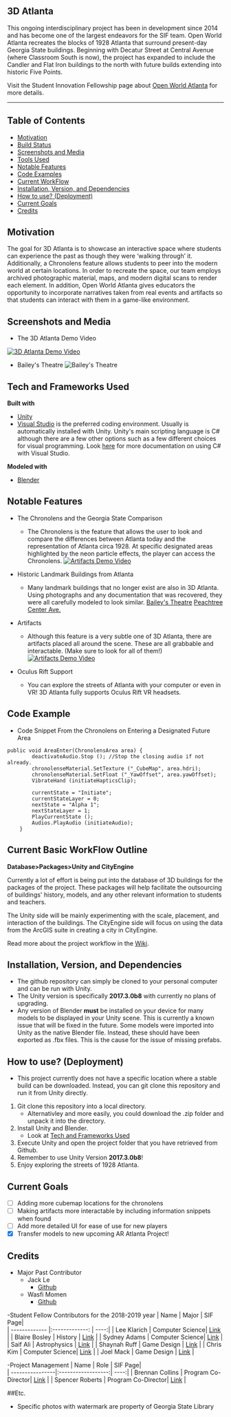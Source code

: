 
## 3D Atlanta

This ongoing interdisciplinary project has been in development since 2014 and has become one of the largest endeavors for the SIF team. Open World Atlanta recreates the blocks of 1928 Atlanta that surround present-day Georgia State buildings. Beginning with Decatur Street at Central Avenue (where Classroom South is now), the project has expanded to include the Candler and Flat Iron buildings to the north with future builds extending into historic Five Points.

Visit the Student Innovation Fellowship page about [Open World Atlanta](http://studentinnovation.gsucreate.org/projects/open-world-atlanta/) for more details.

***

## Table of Contents

- [Motivation](#motivation)
- [Build Status](#build-status)
- [Screenshots and Media](#screenshots-and-media)
- [Tools Used](#tech-and-frameworks-used)
- [Notable Features](#notable-features)
- [Code Examples](#code-example)
- [Current WorkFlow](#current-basic-workflow-outline)
- [Installation, Version, and Dependencies](#installation,-version,-dependencies)
- [How to use? (Deployment)](#how-to-use?-(deployment))
- [Current Goals](#current-goals)
- [Credits](#credits)

## Motivation
The goal for 3D Atlanta is to showcase an interactive space where students can experience the past as though they were ‘walking through’ it. Additionally, a Chronolens feature allows students to peer into the modern world at certain locations. In order to recreate the space, our team employs archived photographic material, maps, and modern digital scans to render each element. In addition, Open World Atlanta gives educators the opportunity to incorporate narratives taken from real events and artifacts so that students can interact with them in a game-like environment.


## Screenshots and Media
- The 3D Atlanta Demo Video

[![3D Atlanta Demo Video](https://img.youtube.com/vi/nQfp5wUFdZM/0.jpg)](https://www.youtube.com/watch?v=nQfp5wUFdZM)
- Bailey's Theatre
![Bailey's Theatre](https://i.imgur.com/RiPOtRp.jpg)


## Tech and Frameworks Used

<b>Built with</b>
- [Unity](https://unity3d.com/)
- [Visual Studio](https://visualstudio.microsoft.com/vs/) is the preferred coding environment. Usually is automatically installed with Unity. Unity's main scripting language is C# although there are a few other options such as a few different choices for visual programming. Look [here](https://docs.unity3d.com/Manual/VisualStudioIntegration.html) for more documentation on using C# with Visual Studio.

<b>Modeled with</b>
- [Blender](https://www.blender.org/)

## Notable Features
- The Chronolens and the Georgia State Comparison
    - The Chronolens is the feature that allows the user to look and compare the differences between Atlanta today and the representation of Atlanta circa 1928. At specific designated areas highlighted by the neon particle effects, the player can access the Chronolens.
[![Artifacts Demo Video](https://img.youtube.com/vi/AdSGrlQ73vo.jpg)](https://www.youtube.com/watch?v=AdSGrlQ73vo)

- Historic Landmark Buildings from Atlanta
    - Many landmark buildings that no longer exist are also in 3D Atlanta. Using photographs and any documentation that was recovered, they were all carefully modeled to look similar.
[Bailey's Theatre](https://i.imgur.com/sZtWspp.jpg)
[Peachtree Center Ave.](https://i.imgur.com/KYfetMy.jpg)

- Artifacts
    - Although this feature is a very subtle one of 3D Atlanta, there are artifacts placed all around the scene. These are all grabbable and interactable. (Make sure to look for all of them!)
[![Artifacts Demo Video](https://img.youtube.com/vi/u-GT4TWeGB8.jpg)](https://www.youtube.com/watch?v=u-GT4TWeGB8)

- Oculus Rift Support
    - You can explore the streets of Atlanta with your computer or even in VR! 3D Atlanta fully supports Oculus Rift VR headsets.

## Code Example
- Code Snippet From the Chronolens on Entering a Designated Future Area
~~~
public void AreaEnter(ChronolensArea area) {
		deactivateAudio.Stop (); //Stop the closing audio if not already.
		chronolenseMaterial.SetTexture ("_CubeMap", area.hdri);
		chronolenseMaterial.SetFloat ("_YawOffset", area.yawOffset);
		VibrateHand (initiateHapticsClip);

		currentState = "Initiate";
		currentStateLayer = 0;
		nextState = "Alpha 1";
		nextStateLayer = 1;
		PlayCurrentState ();
		Audios.PlayAudio (initiateAudio);
	}
~~~

## Current Basic WorkFlow Outline

**Database>Packages>Unity and CityEngine**

Currently a lot of effort is being put into the database of 3D buildings for the packages of the project. These packages will help facilitate the outsourcing of buildings' history, models, and any other relevant information to students and teachers.

The Unity side will be mainly experimenting with the scale, placement, and interaction of the buildings. The CityEngine side will focus on using the data from the ArcGIS suite in creating a city in CityEngine.


 Read more about the project workflow in the [Wiki](https://github.com/SIFsatGSU/3DAtlanta/wiki).


## Installation, Version, and Dependencies
- The github repository can simply be cloned to your personal computer and can be run with Unity.
- The Unity version is specifically **2017.3.0b8** with currently no plans of upgrading.
- Any version of Blender **must** be installed on your device for many models to be displayed in your Unity scene. This is currently a known issue that will be fixed in the future. Some models were imported into Unity as the native Blender file. Instead, these should have been exported as .fbx files. This is the cause for the issue of missing prefabs.

## How to use? (Deployment)
- This project currently does not have a specific location where a stable build can be downloaded. Instead, you can git clone this repository and run it from Unity directly.

1. Git clone this repository into a local directory.
    * Alternativley and more easily, you could download the .zip folder and unpack it into the directory.
2. Install Unity and Blender.
    * Look at [Tech and Frameworks Used](#tech-and-frameworks-used)
3. Execute Unity and open the project folder that you have retrieved from Github.
4. Remember to use Unity Version **2017.3.0b8**!
5. Enjoy exploring the streets of 1928 Atlanta.

## Current Goals
- [ ] Adding more cubemap locations for the chronolens
- [ ] Making artifacts more interactable by including information snippets when found
- [ ] Add more detailed UI for ease of use for new players
- [X] Transfer models to new upcoming AR Atlanta Project!

## Credits
- Major Past Contributor
    * Jack Le
        * [Github](https://github.com/jackle1127)
    * Wasfi Momen
        * [Github](https://github.com/CodeFluent)

-Student Fellow Contributors for the 2018-2019 year
| Name          | Major           | SIF Page|   
| ------------- |:-------------:  | ----:|
| Lee Klarich   | Computer Science| [Link](http://studentinnovation.gsucreate.org/meet-the-fellows/lee-klarich/)        |
| Blaire Bosley | History         | [Link](http://studentinnovation.gsucreate.org/meet-the-fellows/blaire-bosley/)      |
| Sydney Adams  | Computer Science| [Link](http://studentinnovation.gsucreate.org/meet-the-fellows/sydney-adams/)       |
| Saif Ali      | Astrophysics    | [Link](http://studentinnovation.gsucreate.org/meet-the-fellows/saif-ali/)           |
| Shaynah Ruff  | Game Design     | [Link](http://studentinnovation.gsucreate.org/meet-the-fellows/shaynah-ruff/)       |
| Chris Kim     | Computer Science| [Link](http://studentinnovation.gsucreate.org/meet-the-fellows/chris-kim/)          |
| Joel Mack     | Game Design     | [Link](http://studentinnovation.gsucreate.org/meet-the-fellows/joel-austin-mack/)   |

-Project Management
| Name            | Role               | SIF Page|   
| ----------------|:------------------:| ----:|
| Brennan Collins | Program Co-Director| [Link](http://studentinnovation.gsucreate.org/meet-the-fellows/brennan-collins/)   |
| Spencer Roberts | Program Co-Director| [Link](http://studentinnovation.gsucreate.org/meet-the-fellows/spencer-roberts/)   |

##Etc.
- Specific photos with watermark are property of Georgia State Library